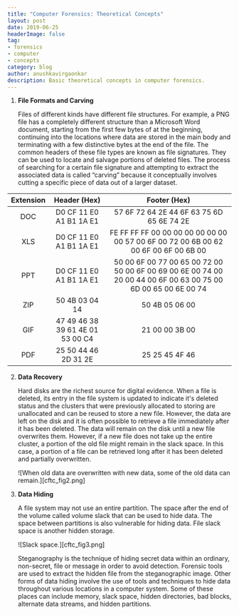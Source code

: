 ```yaml
---
title: "Computer Forensics: Theoretical Concepts"  
layout: post  
date: 2019-06-25  
headerImage: false
tag:
- forensics
- computer
- concepts  
category: blog  
author: anushkavirgaonkar  
description: Basic theoretical concepts in computer forensics.
---
```


1. **File Formats and Carving**  

   Files of different kinds have different file structures. For example, a PNG file has a completely different structure than a Microsoft Word document, starting from the first few bytes of at the beginning, continuing into the locations where data are stored in the main body and terminating with a few distinctive bytes at the end of the file. The common headers of these file types are known as file signatures. They can be used to locate and salvage portions of deleted files. The process of searching for a certain file signature and attempting to extract the associated data is called “carving” because it conceptually involves cutting a specific piece of data out of a larger dataset.

| Extension |          Header (Hex)          |                                Footer (Hex)                                                                   |                                   
|:---------:|:------------------------------:|:-------------------------------------------------------------------------------------------------------------:|  
|DOC	    |D0 CF 11 E0 A1 B1 1A E1         | 57 6F 72 64 2E 44 6F 63 75 6D 65 6E 74 2E                                                                     |  
|XLS	    |D0 CF 11 E0 A1 B1 1A E1         | FE FF FF FF 00 00 00 00 00 00 00 00 57 00 6F 00 72 00 6B 00 62 00 6F 00 6F 00 6B 00                           |  
|PPT	    |D0 CF 11 E0 A1 B1 1A E1         | 50 00 6F 00 77 00 65 00 72 00 50 00 6F 00 69 00 6E 00 74 00 20 00 44 00 6F 00 63 00 75 00 6D 00 65 00 6E 00 74|  
|ZIP	    |50 4B 03 04 14                  | 50 4B 05 06 00                                                                                                |                                  
|GIF	    |47 49 46 38 39 61 4E 01 53 00 C4| 21 00 00 3B 00                                                                                                |  
|PDF	    |25 50 44 46 2D 31 2E            | 25 25 45 4F 46                                                                                                |  

2. **Data Recovery**  

   Hard disks are the richest source for digital evidence. When a file is deleted, its entry in the file system is updated to indicate it's deleted status and the clusters that were previously allocated to storing are unallocated and can be reused to store a new file. However, the data are left on the disk and it is often possible to retrieve a file immediately after it has been deleted. The data will remain on the disk until a new file overwrites them. However, if a new file does not take up the entire cluster, a portion of the old file might remain in the slack space. In this case, a portion of a file can be retrieved long after it has been deleted and partially overwritten.  

   ![When old data are overwritten with new data, some of the old data can remain.][cftc_fig2.png]

3. **Data Hiding**  

   A file system may not use an entire partition. The space after the end of the volume called volume slack that can be used to hide data. The space between partitions is also vulnerable for hiding data. File slack space is another hidden storage. 

   ![Slack space.][cftc_fig3.png]

   Steganography is the technique of hiding secret data within an ordinary, non-secret, file or message in order to avoid detection. Forensic tools are used to extract the hidden file from the steganographic image. Other forms of data hiding involve the use of tools and techniques to hide data throughout various locations in a computer system. Some of these places can include memory, slack space, hidden directories, bad blocks, alternate data streams, and hidden partitions. 

